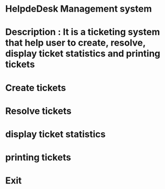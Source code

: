 # HelpdeDesk Management system
# Description : It is a ticketing system that help user to create, resolve, display ticket statistics and printing tickets
# Create tickets 
# Resolve tickets
# display ticket statistics 
# printing tickets
# Exit
